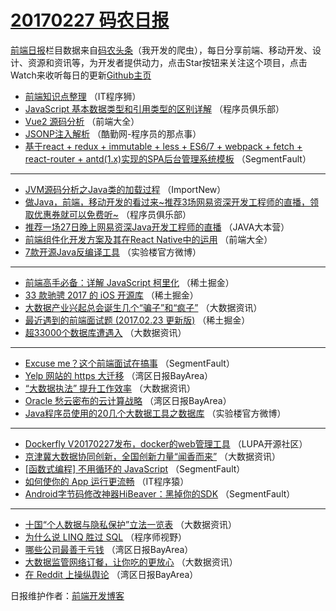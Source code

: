 # [20170227 码农日报](http://hao.caibaojian.com/date/2017/02/27)

[前端日报](http://caibaojian.com/c/news)栏目数据来自[码农头条](http://hao.caibaojian.com/)（我开发的爬虫），每日分享前端、移动开发、设计、资源和资讯等，为开发者提供动力，点击Star按钮来关注这个项目，点击Watch来收听每日的更新[Github主页](https://github.com/kujian/frontendDaily)
* [前端知识点整理](http://hao.caibaojian.com/27807.html) （IT程序狮）
* [JavaScript 基本数据类型和引用类型的区别详解](http://hao.caibaojian.com/27757.html) （程序员俱乐部）
* [Vue2 源码分析](http://hao.caibaojian.com/27741.html) （前端大全）
* [JSONP注入解析](http://hao.caibaojian.com/27805.html) （酷勤网-程序员的那点事）
* [基于react + redux + immutable + less + ES6/7 + webpack + fetch + react-router + antd(1.x)实现的SPA后台管理系统模板](http://hao.caibaojian.com/27909.html) （SegmentFault）

***
* [JVM源码分析之Java类的加载过程](http://hao.caibaojian.com/27724.html) （ImportNew）
* [做Java，前端，移动开发的看过来~推荐3场网易资深开发工程师的直播，领取优惠券就可以免费听~](http://hao.caibaojian.com/27879.html) （程序员俱乐部）
* [推荐一场27日晚上网易资深Java开发工程师的直播](http://hao.caibaojian.com/27756.html) （JAVA大本营）
* [前端组件化开发方案及其在React Native中的运用](http://hao.caibaojian.com/27871.html) （前端大全）
* [7款开源Java反编译工具](http://hao.caibaojian.com/27924.html) （实验楼官方微博）

***
* [前端高手必备：详解 JavaScript 柯里化](http://hao.caibaojian.com/27942.html) （稀土掘金）
* [33 款驰骋 2017 的 iOS 开源库](http://hao.caibaojian.com/27944.html) （稀土掘金）
* [大数据产业兴起总会诞生几个“骗子”和“疯子”](http://hao.caibaojian.com/27796.html) （大数据资讯）
* [最近遇到的前端面试题 (2017.02.23 更新版)](http://hao.caibaojian.com/27946.html) （稀土掘金）
* [超33000个数据库遭遇入](http://hao.caibaojian.com/27932.html) （大数据资讯）

***
* [Excuse me？这个前端面试在搞事](http://hao.caibaojian.com/27911.html) （SegmentFault）
* [Yelp 网站的 https 大迁移](http://hao.caibaojian.com/27861.html) （湾区日报BayArea）
* [“大数据执法” 提升工作效率](http://hao.caibaojian.com/27934.html) （大数据资讯）
* [Oracle 愁云密布的云计算战略](http://hao.caibaojian.com/27730.html) （湾区日报BayArea）
* [Java程序员使用的20几个大数据工具之数据库](http://hao.caibaojian.com/27925.html) （实验楼官方微博）

***
* [Dockerfly V20170227发布，docker的web管理工具](http://hao.caibaojian.com/27875.html) （LUPA开源社区）
* [京津冀大数据协同创新，全国创新力量“闻香而来”](http://hao.caibaojian.com/27928.html) （大数据资讯）
* [[函数式编程] 不用循环的 JavaScript](http://hao.caibaojian.com/27908.html) （SegmentFault）
* [如何使你的 App 运行更流畅](http://hao.caibaojian.com/27764.html) （IT程序猿）
* [Android字节码修改神器HiBeaver：黑掉你的SDK](http://hao.caibaojian.com/27776.html) （SegmentFault）

***
* [十国“个人数据与隐私保护”立法一览表](http://hao.caibaojian.com/27933.html) （大数据资讯）
* [为什么说 LINQ 胜过 SQL](http://hao.caibaojian.com/27786.html) （程序师视野）
* [哪些公司最善于亏钱](http://hao.caibaojian.com/27729.html) （湾区日报BayArea）
* [大数据​监管网络订餐，让你吃的更放心](http://hao.caibaojian.com/27935.html) （大数据资讯）
* [在 Reddit 上操纵舆论](http://hao.caibaojian.com/27863.html) （湾区日报BayArea）

日报维护作者：[前端开发博客](http://caibaojian.com/) 
